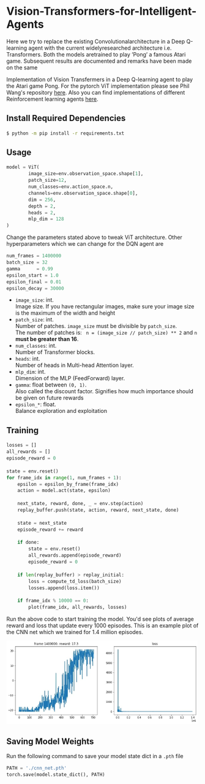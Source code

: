 # Vision-Transformers-for-Intelligent-Agents
Here we try to replace the existing Convolutionalarchitecture in a Deep Q-learning agent with the current widelyresearched architecture i.e. Transformers. Both the models aretrained to play ’Pong’ a famous Atari game. Subsequent results are documented and remarks have been made on the same

Implementation of Vision Transfermers in a Deep Q-learning agent to play the Atari game Pong. For the pytorch ViT implementation please see Phil Wang's repository [here](https://github.com/lucidrains/vit-pytorch). Also you can find implementations of different Reinforcement learning agents [here](https://github.com/higgsfield/RL-Adventure).

## Install Required Dependencies

```bash
$ python -m pip install -r requirements.txt
```
## Usage

```python
model = ViT(
        image_size=env.observation_space.shape[1], 
        patch_size=12,
        num_classes=env.action_space.n,
        channels=env.observation_space.shape[0],
        dim = 256,
        depth = 2,
        heads = 2,
        mlp_dim = 128
)
```
Change the parameters stated above to tweak ViT architecture. Other hyperparameters which we can change for the DQN agent are
```python
num_frames = 1400000
batch_size = 32
gamma      = 0.99
epsilon_start = 1.0
epsilon_final = 0.01
epsilon_decay = 30000
```

- `image_size`: int.  
Image size. If you have rectangular images, make sure your image size is the maximum of the width and height
- `patch_size`: int.  
Number of patches. `image_size` must be divisible by `patch_size`.  
The number of patches is: ` n = (image_size // patch_size) ** 2` and `n` **must be greater than 16**.
- `num_classes`: int.    
Number of Transformer blocks.
- `heads`: int.  
Number of heads in Multi-head Attention layer. 
- `mlp_dim`: int.  
Dimension of the MLP (FeedForward) layer.
- `gamma`: float between `(0, 1)`.  
Also called the discount factor. Signifies how much importance should be given on future rewards
- `epsilon_*`: float.  
Balance exploration and exploitation

## Training

```python
losses = []
all_rewards = []
episode_reward = 0

state = env.reset()
for frame_idx in range(1, num_frames + 1):
    epsilon = epsilon_by_frame(frame_idx)
    action = model.act(state, epsilon)
    
    next_state, reward, done, _ = env.step(action)
    replay_buffer.push(state, action, reward, next_state, done)
    
    state = next_state
    episode_reward += reward
    
    if done:
        state = env.reset()
        all_rewards.append(episode_reward)
        episode_reward = 0
        
    if len(replay_buffer) > replay_initial:
        loss = compute_td_loss(batch_size)
        losses.append(loss.item())
        
    if frame_idx % 10000 == 0:
        plot(frame_idx, all_rewards, losses)
```
Run the above code to start training the model. You'd see plots of average reward and loss that update every 1000 episodes. This is an example plot of the CNN net which we trained for 1.4 million episodes.  

<img src="./plots/cnn_net.jpg" width="500px"></img>   

## Saving Model Weights
Run the following command to save your model state dict in a `.pth` file  
```python
PATH = './cnn_net.pth'
torch.save(model.state_dict(), PATH)
```
